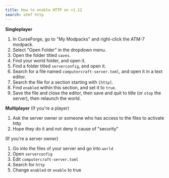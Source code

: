 ```yaml
---
title: How to enable HTTP on >1.12
search: atm7 http
---
```


**Singleplayer**
1. In CurseForge, go to "My Modpacks" and right-click the ATM-7 modpack.
2. Select "Open Folder" in the dropdown menu.
3. Open the folder titled `saves`.
4. Find your world folder, and open it.
5. Find a folder titled `serverconfig`, and open it.
6. Search for a file named `computercraft-server.toml`, and open it in a text editor.
7. Search the file for a section starting with `[http]`.
8. Find `enabled` within this section, and set it to `true`.
9. Save the file and close the editor, then save and quit to title (or `stop` the server), then relaunch the world.

**Multiplayer**
(If you're a player)
1. Ask the server owner or someone who has access to the files to activate http
2. Hope they do it and not deny it cause of "security"

(If you're a server owner)
1. Go into the files of your server and go into ``world``
2. Open ``serverconfig``
3. Edit ``computercraft-server.toml``
4. Search for ``http``
5. Change ``enabled`` or ``enable`` to true